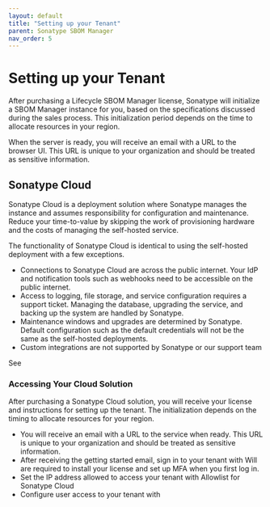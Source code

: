 ```yaml
---
layout: default
title: "Setting up your Tenant"
parent: Sonatype SBOM Manager
nav_order: 5
---
```


# Setting up your Tenant

After purchasing a Lifecycle SBOM Manager license, Sonatype will initialize a SBOM Manager instance for you, based on the specifications discussed during the sales process. This initialization period depends on the time to allocate resources in your region.

When the server is ready, you will receive an email with a URL to the browser UI. This URL is unique to your organization and should be treated as sensitive information.

## Sonatype Cloud

Sonatype Cloud is a deployment solution where Sonatype manages the instance and assumes responsibility for configuration and maintenance. Reduce your time-to-value by skipping the work of provisioning hardware and the costs of managing the self-hosted service.

The functionality of Sonatype Cloud is identical to using the self-hosted deployment with a few exceptions.

- Connections to Sonatype Cloud are across the public internet. Your IdP and notification tools such as webhooks need to be accessible on the public internet.
- Access to logging, file storage, and service configuration requires a support ticket. Managing the database, upgrading the service, and backing up the system are handled by Sonatype.
- Maintenance windows and upgrades are determined by Sonatype. Default configuration such as the default credentials will not be the same as the self-hosted deployments.
- Custom integrations are not supported by Sonatype or our support team

See

### Accessing Your Cloud Solution

After purchasing a Sonatype Cloud solution, you will receive your license and instructions for setting up the tenant. The initialization depends on the timing to allocate resources for your region.

- You will receive an email with a URL to the service when ready. This URL is unique to your organization and should be treated as sensitive information.
- After receiving the getting started email, sign in to your tenant with Will are required to install your license and set up MFA when you first log in.
- Set the IP address allowed to access your tenant with Allowlist for Sonatype Cloud
- Configure user access to your tenant with
